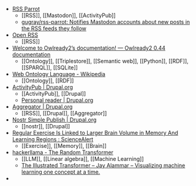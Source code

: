 - [RSS Parrot](https://rss-parrot.net/)
	- [[RSS]], [[Mastodon]], [[ActivityPub]]
	- [gugray/rss-parrot: Notifies Mastodon accounts about new posts in the RSS feeds they follow](https://github.com/gugray/rss-parrot)
- [Open RSS](https://openrss.org/)
	- [[RSS]]
- [Welcome to Owlready2’s documentation! — Owlready2 0.44 documentation](https://owlready2.readthedocs.io/en/latest/)
	- [[Ontology]], [[Triplestore]], [[Semantic web]], [[Python]], [[RDF]], [[SPARQL]], [[SQLite]]
- [Web Ontology Language - Wikipedia](https://en.m.wikipedia.org/wiki/Web_Ontology_Language)
	- [[Ontology]], [[RDF]]
- [ActivityPub | Drupal.org](https://www.drupal.org/project/activitypub)
	- [[ActivityPub]], [[Drupal]]
	- [Personal reader | Drupal.org](https://www.drupal.org/project/reader)
- [Aggregator | Drupal.org](https://www.drupal.org/project/aggregator)
	- [[RSS]], [[Drupal]], [[Aggregator]]
- [Nostr Simple Publish | Drupal.org](https://www.drupal.org/project/nostr_simple_publish)
	- [[nostr]], [[Drupal]]
- [Regular Exercise Is Linked to Larger Brain Volume in Memory And Learning Regions : ScienceAlert](https://www.sciencealert.com/regular-exercise-is-linked-to-larger-brain-volume-in-memory-and-learning-regions)
	- [[Exercise]], [[Memory]], [[Brain]]
- [hackerllama - The Random Transformer](https://osanseviero.github.io/hackerllama/blog/posts/random_transformer/)
	- [[LLM]], [[Linear algebra]], [[Machine Learning]]
	- [The Illustrated Transformer – Jay Alammar – Visualizing machine learning one concept at a time.](https://jalammar.github.io/illustrated-transformer/)
-